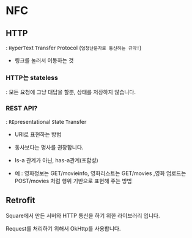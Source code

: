 # NFC

## HTTP

: `H`yper`T`ext `T`ransfer `P`rotocol (`엄청난문자로 통신하는 규약!`)

- 링크를 눌러서 이동하는 것

### HTTP는 stateless

: 모든 요청에 그냥 대답을 할뿐, 상태를 저장하지 않습니다.

### REST API?

: `RE`presentational `S`tate `T`ransfer

- URI로 표현하는 방법
- 동사보다는 명사를 권장합니다.
- Is-a 관계가 아닌, has-a관계(포함성)

- 예 : 영화정보는 GET/movieinfo, 영화리스트는 GET/movies ,영화 업로드는 POST/movies 처럼 행위 기반으로 표현해 주는 방법

## Retrofit

Square에서 만든 서버와 HTTP 통신을 하기 위한 라이브러리 입니다.

Request를 처리하기 위해서 OkHttp를 사용합니다.
